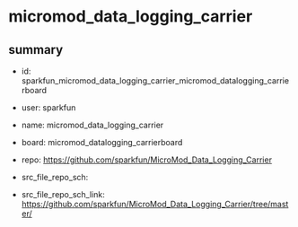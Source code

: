 # micromod_data_logging_carrier
 
## summary 
* id: sparkfun_micromod_data_logging_carrier_micromod_datalogging_carrierboard
* user: sparkfun
* name: micromod_data_logging_carrier
* board: micromod_datalogging_carrierboard
* repo: https://github.com/sparkfun/MicroMod_Data_Logging_Carrier



* src_file_repo_sch: 
* src_file_repo_sch_link: https://github.com/sparkfun/MicroMod_Data_Logging_Carrier/tree/master/






